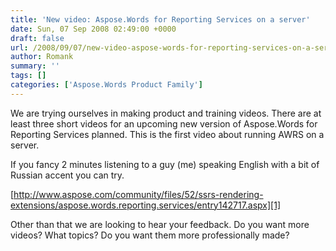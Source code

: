 ```yaml
---
title: 'New video: Aspose.Words for Reporting Services on a server'
date: Sun, 07 Sep 2008 02:49:00 +0000
draft: false
url: /2008/09/07/new-video-aspose-words-for-reporting-services-on-a-server/
author: Romank
summary: ''
tags: []
categories: ['Aspose.Words Product Family']
---
```


We are trying ourselves in making product and training videos. There are at least three short videos for an upcoming new version of Aspose.Words for Reporting Services planned. This is the first video about running AWRS on a server.

If you fancy 2 minutes listening to a guy (me) speaking English with a bit of Russian accent you can try.

[http://www.aspose.com/community/files/52/ssrs-rendering-extensions/aspose.words.reporting.services/entry142717.aspx][1]

Other than that we are looking to hear your feedback. Do you want more videos? What topics? Do you want them more professionally made?




[1]: http://www.aspose.com/community/files/52/ssrs-rendering-extensions/aspose.words.reporting.services/entry142717.aspx




